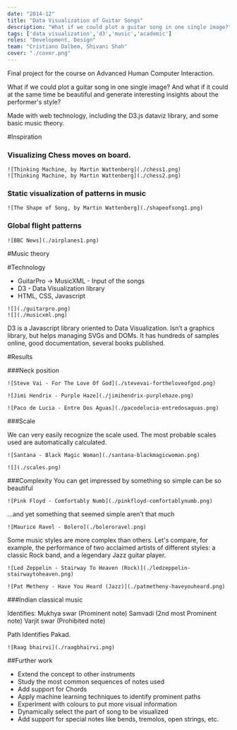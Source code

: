 ```yaml
---
date: "2014-12"
title: "Data Visualization of Guitar Songs"
description: "What if we could plot a guitar song in one single image?"
tags: ['data visualization','d3','music','academic']
roles: "Development, Design"
team: "Cristiano Dalbem, Shivani Shah"
cover: "./cover.png"
---
```



Final project for the course on Advanced Human Computer Interaction.

What if we could plot a guitar song in one single image? And what if it could at the same time be beautiful and generate interesting insights about the performer's style?

Made with web technology, including the D3.js dataviz library, and some basic music theory.
 

#Inspiration

### Visualizing Chess moves on board.

```grid|2
![Thinking Machine, by Martin Wattenberg](./chess1.png)
![Thinking Machine, by Martin Wattenberg](./chess2.png)  
```

### Static visualization of patterns in music

```grid|1
![The Shape of Song, by Martin Wattenberg](./shapeofsong1.png)
```

### Global flight patterns

```grid|1
![BBC News](./airplanes1.png)
``` 

#Music theory


#Technology

- GuitarPro -> MusicXML  -  Input of the songs
- D3  -  Data Visualization library
- HTML, CSS, Javascript

```grid|2
![](./guitarpro.png) 
![](./musicxml.png)
``` 

D3 is a Javascript library oriented to Data Visualization. Isn’t a graphics library, but helps managing SVGs and DOMs. It has hundreds of samples online, good documentation, several books published.


#Results


###Neck position

```grid|1
![Steve Vai - For The Love Of God](./stevevai-fortheloveofgod.png)
```
```grid|1
![Jimi Hendrix - Purple Haze](./jimihendrix-purplehaze.png)
```
```grid|1
![Paco de Lucia - Entre Dos Aguas](./pacodelucia-entredosaguas.png)
```

###Scale

We can very easily recognize the scale used. The most probable scales used are automatically calculated.


```grid|1
![Santana - Black Magic Woman](./santana-blackmagicwoman.png)
```

```grid|1
![](./scales.png)
```

###Complexity
You can get impressed by something so simple can be so beautiful

```grid|1
![Pink Floyd - Comfortably Numb](./pinkfloyd-comfortablynumb.png)
```

...and yet something that seemed simple aren’t that much

```grid|1
![Maurice Ravel - Bolero](./boleroravel.png)
```

Some music styles are more complex than others. Let's compare, for example, the performance of two acclaimed artists of different styles: a classic Rock band, and a legendary Jazz guitar player.

```grid|1
![Led Zeppelin - Stairway To Heaven (Rock)](./ledzeppelin-stairwaytoheaven.png)
```

```grid|1
![Pat Metheny - Have You Heard (Jazz)](./patmetheny-haveyouheard.png)
```

###Indian classical music

Identifies:
Mukhya swar (Prominent note)
Samvadi (2nd most Prominent note)
Varjit swar (Prohibited note)

Path Identifies Pakad.

```grid|1
![Raag bhairvi](./raagbhairvi.png)
```


##Further work

- Extend the concept to other instruments
- Study the most common sequences of notes used
- Add support for Chords
- Apply machine learning techniques to identify prominent paths
- Experiment with colours to put more visual information
- Dynamically select the part of song to be visualized 
- Add support for special notes like bends, tremolos, open strings, etc.
